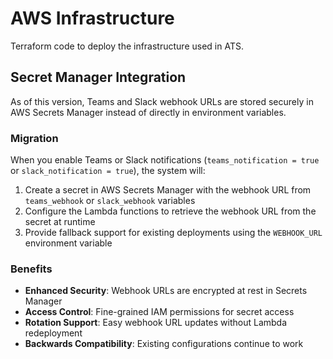 # AWS Infrastructure

Terraform code to deploy the infrastructure used in ATS.

## Secret Manager Integration

As of this version, Teams and Slack webhook URLs are stored securely in AWS Secrets Manager instead of directly in environment variables. 

### Migration
When you enable Teams or Slack notifications (`teams_notification = true` or `slack_notification = true`), the system will:

1. Create a secret in AWS Secrets Manager with the webhook URL from `teams_webhook` or `slack_webhook` variables
2. Configure the Lambda functions to retrieve the webhook URL from the secret at runtime
3. Provide fallback support for existing deployments using the `WEBHOOK_URL` environment variable

### Benefits
- **Enhanced Security**: Webhook URLs are encrypted at rest in Secrets Manager
- **Access Control**: Fine-grained IAM permissions for secret access
- **Rotation Support**: Easy webhook URL updates without Lambda redeployment
- **Backwards Compatibility**: Existing configurations continue to work
